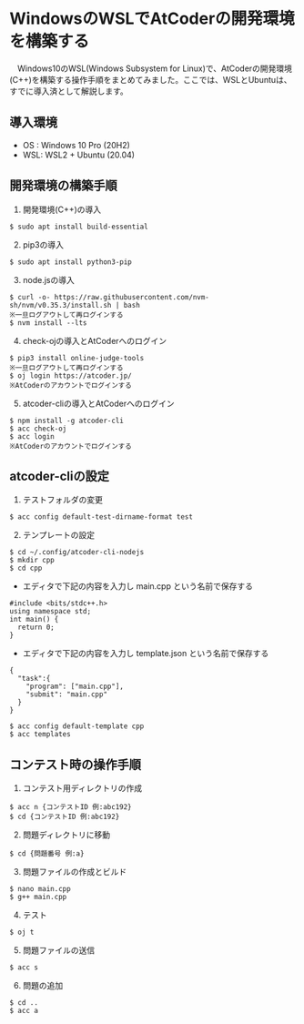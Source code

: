 # WindowsのWSLでAtCoderの開発環境を構築する

　Windows10のWSL(Windows Subsystem for Linux)で、AtCoderの開発環境(C++)を構築する操作手順をまとめてみました。ここでは、WSLとUbuntuは、すでに導入済として解説します。

## 導入環境

- OS : Windows 10 Pro (20H2)
- WSL: WSL2 + Ubuntu (20.04)

## 開発環境の構築手順

1. 開発環境(C++)の導入
```
$ sudo apt install build-essential
```
2. pip3の導入
```
$ sudo apt install python3-pip
```
3. node.jsの導入
```
$ curl -o- https://raw.githubusercontent.com/nvm-sh/nvm/v0.35.3/install.sh | bash
※一旦ログアウトして再ログインする
$ nvm install --lts
```
4. check-ojの導入とAtCoderへのログイン
```
$ pip3 install online-judge-tools
※一旦ログアウトして再ログインする
$ oj login https://atcoder.jp/
※AtCoderのアカウントでログインする
```
5. atcoder-cliの導入とAtCoderへのログイン
```
$ npm install -g atcoder-cli
$ acc check-oj
$ acc login
※AtCoderのアカウントでログインする
```

## atcoder-cliの設定

1. テストフォルダの変更
```
$ acc config default-test-dirname-format test
```
2. テンプレートの設定
```
$ cd ~/.config/atcoder-cli-nodejs
$ mkdir cpp
$ cd cpp
```
  - エディタで下記の内容を入力し main.cpp という名前で保存する
```
#include <bits/stdc++.h>
using namespace std;
int main() {
  return 0;
}
```
  - エディタで下記の内容を入力し template.json という名前で保存する
```
{
  "task":{
    "program": ["main.cpp"],
    "submit": "main.cpp"
  }
}
```
```
$ acc config default-template cpp
$ acc templates
```

## コンテスト時の操作手順

1. コンテスト用ディレクトリの作成
```
$ acc n {コンテストID 例:abc192}
$ cd {コンテストID 例:abc192}
```

2. 問題ディレクトリに移動
```
$ cd {問題番号 例:a}
```

3. 問題ファイルの作成とビルド
```
$ nano main.cpp
$ g++ main.cpp
```

4. テスト
```
$ oj t
```

5. 問題ファイルの送信
```
$ acc s
```

6. 問題の追加
```
$ cd ..
$ acc a
```